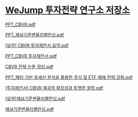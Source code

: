 # [WeJump 투자전략 연구소 저장소](https://crowmag2.github.io/wejump/ "WeJump 투자전략 연구소 저장소")

[PPT_CBVR.pdf](https://crowmag2.github.io/wejump/PPT_CBVR.pdf "PPT_CBVR.pdf")

[PPT_채널기준변율리밸런싱.pdf](https://crowmag2.github.io/wejump/PPT_%EC%B1%84%EB%84%90%EA%B8%B0%EC%A4%80%EB%B3%80%EC%9C%A8%EB%A6%AC%EB%B0%B8%EB%9F%B0%EC%8B%B1.pdf "PPT_채널기준변율리밸런싱.pdf")

[[요약] CBVR 투자제안서 요약.pdf](https://crowmag2.github.io/wejump/%5B%EC%9A%94%EC%95%BD%5D%20CBVR%20%ED%88%AC%EC%9E%90%EC%A0%9C%EC%95%88%EC%84%9C%20%EC%9A%94%EC%95%BD.pdf "[요약] CBVR 투자제안서 요약.pdf")

[PPT_CBVR 투자제안서.pdf](https://crowmag2.github.io/wejump/PPT_CBVR%20%ED%88%AC%EC%9E%90%EC%A0%9C%EC%95%88%EC%84%9C.pdf "PPT_CBVR 투자제안서.pdf")

[CBVR 전략 논문 작성.pdf](https://crowmag2.github.io/wejump/CBVR%20%EC%A0%84%EB%9E%B5%20%EB%85%BC%EB%AC%B8%20%EC%9E%91%EC%84%B1.pdf "CBVR 전략 논문 작성.pdf")

[PPT_벡터 기반 추세선 분석을 활용한 주식 및 ETF 매매 전략 강화.pdf](https://crowmag2.github.io/wejump/PPT_%EB%B2%A1%ED%84%B0%20%EA%B8%B0%EB%B0%98%20%EC%B6%94%EC%84%B8%EC%84%A0%20%EB%B6%84%EC%84%9D%EC%9D%84%20%ED%99%9C%EC%9A%A9%ED%95%9C%20%EC%A3%BC%EC%8B%9D%20%EB%B0%8F%20ETF%20%EB%A7%A4%EB%A7%A4%20%EC%A0%84%EB%9E%B5%20%EA%B0%95%ED%99%94.pdf "PPT_벡터 기반 추세선 분석을 활용한 주식 및 ETF 매매 전략 강화.pdf")

[[투자제안서] CBVR 재귀적 확장성과 투명한 철학.pdf](https://crowmag2.github.io/wejump/%5B%ED%88%AC%EC%9E%90%EC%A0%9C%EC%95%88%EC%84%9C%5D%20CBVR%20%EC%9E%AC%EA%B7%80%EC%A0%81%20%ED%99%95%EC%9E%A5%EC%84%B1%EA%B3%BC%20%ED%88%AC%EB%AA%85%ED%95%9C%20%EC%B2%A0%ED%95%99.pdf "[투자제안서] CBVR 재귀적 확장성과 투명한 철학.pdf")

[[요약]채널기준변율리밸런싱.pdf](https://crowmag2.github.io/wejump/%5B%EC%9A%94%EC%95%BD%5D%EC%B1%84%EB%84%90%EA%B8%B0%EC%A4%80%EB%B3%80%EC%9C%A8%EB%A6%AC%EB%B0%B8%EB%9F%B0%EC%8B%B1.pdf "[요약]채널기준변율리밸런싱.pdf")

[채널기준변율리밸런싱.pdf](https://crowmag2.github.io/wejump/%EC%B1%84%EB%84%90%EA%B8%B0%EC%A4%80%EB%B3%80%EC%9C%A8%EB%A6%AC%EB%B0%B8%EB%9F%B0%EC%8B%B1.pdf "채널기준변율리밸런싱.pdf")
